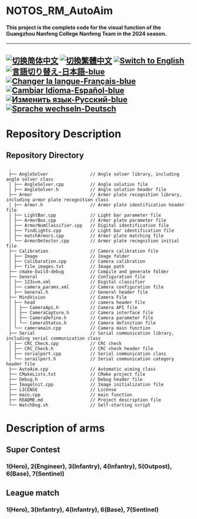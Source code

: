 # NOTOS_RM_AutoAim
#### This project is the complete code for the visual function of the Guangzhou Nanfeng College Nanfeng Team in the 2024 season.

---
[![切换简体中文](https://img.shields.io/badge/切换语言-简体中文-blue)](https://github.com/lizuju/NOTOS_RM_AutoAim/blob/main/README/README.zh-cn.md)
[![切換繁體中文](https://img.shields.io/badge/切換語言-繁體中文-blue)](https://github.com/lizuju/NOTOS_RM_AutoAim/blob/main/README/README.zh-tc.md)
[![Switch to English](https://img.shields.io/badge/Switch-English-blue)](https://github.com/lizuju/NOTOS_RM_AutoAim/blob/main/README.md)
[![言語切り替え-日本語-blue](https://img.shields.io/badge/言語切り替え-日本語-blue)](https://github.com/lizuju/NOTOS_RM_AutoAim/blob/main/README/README.jp.md)
[![Changer la langue-Français-blue](https://img.shields.io/badge/Changer%20la%20langue-Fran%C3%A7ais-blue)](https://github.com/lizuju/NOTOS_RM_AutoAim/blob/main/README/README.fr.md)
[![Cambiar Idioma-Español-blue](https://img.shields.io/badge/Cambiar%20Idioma-Espa%C3%B1ol-blue)](https://github.com/lizuju/NOTOS_RM_AutoAim/blob/main/README/README.es.md)
[![Изменить язык-Русский-blue](https://img.shields.io/badge/Изменить%20язык-Русский-blue)](https://github.com/lizuju/NOTOS_RM_AutoAim/blob/main/README/README.ru.md)
[![Sprache wechseln-Deutsch](https://img.shields.io/badge/Sprache%20wechseln-Deutsch-blue)](https://github.com/lizuju/NOTOS_RM_AutoAim/blob/main/README/README.de.md)
---

# Repository Description

## Repository Directory
     .
     ├── AngleSolver                // Angle solver library, including angle solver class
     │ ├── AngleSolver.cpp          // Angle solution file
     │ ├── AngleSolver.h            // Angle solution header file
     ├── Armor                      // Armor plate recognition library, including armor plate recognition class
     │ ├── Armor.h                  // Armor plate identification header file
     │ ├── LightBar.cpp             // Light bar parameter file
     │ ├── ArmorBox.cpp             // Armor plate parameter file
     │ ├── ArmorNumClassifier.cpp   // Digital identification file
     │ ├── findLights.cpp           // Light bar identification file
     │ ├── matchArmors.cpp          // Armor plate matching file
     │ └── ArmorDetector.cpp        // Armor plate recognition initial file
     ├── Calibration                // Camera calibration file
     │ ├── Image                    // Image folder
     │ ├── Calibaration.cpp         // Camera calibration
     │ ├── file_images.txt          // Image path
     ├── cmake-build-debug          // Compile and generate folder
     ├── General                    // Configuration file
     │ ├── 123svm.xml               // Digital classifier
     │ ├── camera_params.xml        // Camera configuration file
     │ ├── General.h                // General header file
     ├── MindVision                 // Camera File
     │ ├── head                     // camera header file
     │ │ ├── CameraApi.h            // Camera API file
     │ │ ├── CameraCapture.h        // Camera interface file
     │ │ ├── CameraDefine.h         // Camera parameter file
     │ │ └── CameraStatus.h         // Camera definition file
     │ └── cameramain.cpp           // Camera main function
     ├── Serial                     // Serial communication library, including serial communication class
     │ ├── CRC_Check.cpp            // CRC check
     │ ├── CRC_Check.h              // CRC check header file
     │ ├── serialport.cpp           // Serial communication class
     │ └── serailport.h             // Serial communication category header file
     ├── AutoAim.cpp                // Automatic aiming class
     ├── CMakeLists.txt             // CMake project file
     ├── Debug.h                    // Debug header file
     ├── Imagelnit.cpp              // Image initialization file
     ├── LICENSE                    // License
     ├── main.cpp                   // main function
     ├── README.md                  // Project description file
     └── WatchDog.sh                // Self-starting script

# Description of arms

## Super Contest
### 1(Hero), 2(Engineer), 3(Infantry), 4(Infantry), 5(Outpost), 6(Base), 7(Sentinel)

## League match
### 1(Hero), 3(Infantry), 4(Infantry), 6(Base), 7(Sentinel)